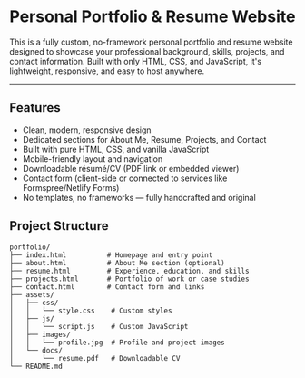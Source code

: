 # Personal Portfolio & Resume Website

This is a fully custom, no-framework personal portfolio and resume website designed to showcase your professional background, skills, projects, and contact information. Built with only HTML, CSS, and JavaScript, it's lightweight, responsive, and easy to host anywhere.

---

## Features

-  Clean, modern, responsive design
-  Dedicated sections for About Me, Resume, Projects, and Contact
-  Built with pure HTML, CSS, and vanilla JavaScript
-  Mobile-friendly layout and navigation
-  Downloadable résumé/CV (PDF link or embedded viewer)
-  Contact form (client-side or connected to services like Formspree/Netlify Forms)
-  No templates, no frameworks — fully handcrafted and original

## Project Structure

```plaintext
portfolio/
├── index.html          # Homepage and entry point
├── about.html          # About Me section (optional)
├── resume.html         # Experience, education, and skills
├── projects.html       # Portfolio of work or case studies
├── contact.html        # Contact form and links
├── assets/
│   ├── css/
│   │   └── style.css    # Custom styles
│   ├── js/
│   │   └── script.js    # Custom JavaScript
│   ├── images/
│   │   └── profile.jpg  # Profile and project images
│   └── docs/
│       └── resume.pdf   # Downloadable CV
└── README.md
